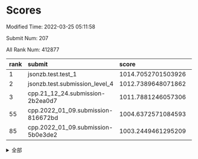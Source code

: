 # Scores

Modified Time: 2022-03-25 05:11:58

Submit Num: 207

All Rank Num: 412877

| rank |               submit               |       score        |       sigma        | pk_num |
| :--- | :--------------------------------- | :----------------- | :----------------- | :----- |
| 1    | jsonzb.test.test_1                 | 1014.7052701503926 | 0.8655014577699188 | 7978   |
| 2    | jsonzb.test.submission_level_4     | 1012.7389648071862 | 0.7979460889398681 | 7983   |
| 3    | cpp.21_12_24.submission-2b2ea0d7   | 1011.7881246057306 | 0.7690789920194294 | 7980   |
| 55   | cpp.2022_01_09.submission-816672bd | 1004.6372571084593 | 0.7444160172043274 | 7976   |
| 85   | cpp.2022_01_09.submission-5b0e3de2 | 1003.2449461295209 | 0.707677109964342  | 7987   |


<details>
<summary>全部</summary>

| rank |                 submit                 |       score        |       sigma        | pk_num |
| :--- | :------------------------------------- | :----------------- | :----------------- | :----- |
| 1    | jsonzb.test.test_1                     | 1014.7052701503926 | 0.8655014577699188 | 7978   |
| 2    | jsonzb.test.submission_level_4         | 1012.7389648071862 | 0.7979460889398681 | 7983   |
| 3    | cpp.21_12_24.submission-2b2ea0d7       | 1011.7881246057306 | 0.7690789920194294 | 7980   |
| 4    | gobigger.level_3.submission_level_3_40 | 1011.2821991586524 | 0.7724841700346551 | 7980   |
| 5    | gobigger.level_3.submission_level_3_11 | 1011.1787916346334 | 0.7618024729016861 | 7977   |
| 6    | gobigger.level_3.submission_level_3_49 | 1011.1091788560515 | 0.7498292387254475 | 7980   |
| 7    | gobigger.level_3.submission_level_3_13 | 1010.9516729385793 | 0.7513116597384787 | 7978   |
| 8    | gobigger.level_3.submission_level_3_15 | 1010.8997480245868 | 0.763664543938646  | 7975   |
| 9    | gobigger.level_3.submission_level_3_30 | 1010.8264904966611 | 0.7836501130720841 | 7981   |
| 10   | gobigger.level_3.submission_level_3_22 | 1010.784818312382  | 0.7637205405319696 | 7971   |
| 11   | gobigger.level_3.submission_level_3_26 | 1010.6857642223188 | 0.758167469532613  | 7977   |
| 12   | gobigger.level_3.submission_level_3_34 | 1010.5706798940486 | 0.7479337846393996 | 7984   |
| 13   | gobigger.level_3.submission_level_3_36 | 1010.5427773750723 | 0.7899701303769106 | 7975   |
| 14   | gobigger.level_3.submission_level_3_6  | 1010.5286118718803 | 0.7424781316067811 | 7971   |
| 15   | gobigger.level_3.submission_level_3_45 | 1010.3456939103976 | 0.7442675345554346 | 7978   |
| 16   | gobigger.level_3.submission_level_3_4  | 1010.3322382658511 | 0.7561919087809279 | 7981   |
| 17   | gobigger.level_3.submission_level_3_35 | 1010.3018570059164 | 0.7802497718484042 | 7975   |
| 18   | gobigger.level_3.submission_level_3_23 | 1010.2984468089256 | 0.7573290714295928 | 7983   |
| 19   | gobigger.level_3.submission_level_3_28 | 1010.2709273704724 | 0.7540707430792821 | 7977   |
| 20   | gobigger.level_3.submission_level_3_21 | 1010.2679545844101 | 0.7691970770680863 | 7975   |
| 21   | gobigger.level_3.submission_level_3_25 | 1010.2511597146209 | 0.7498370307067072 | 7984   |
| 22   | gobigger.level_3.submission_level_3_3  | 1010.2196414345871 | 0.7786203150631414 | 7977   |
| 23   | gobigger.level_3.submission_level_3_44 | 1010.2142497867766 | 0.7447679395424942 | 7977   |
| 24   | gobigger.level_3.submission_level_3_27 | 1010.1985479845582 | 0.7564765245851107 | 7983   |
| 25   | gobigger.level_3.submission_level_3_18 | 1010.177541594333  | 0.7557939176776536 | 7975   |
| 26   | gobigger.level_3.submission_level_3_19 | 1010.0207065588015 | 0.7536713547527447 | 7981   |
| 27   | gobigger.level_3.submission_level_3_5  | 1009.9904935012296 | 0.7503643117077796 | 7983   |
| 28   | gobigger.level_3.submission_level_3_10 | 1009.9848703780345 | 0.7407217691935878 | 7977   |
| 29   | gobigger.level_3.submission_level_3_43 | 1009.9641267246576 | 0.7612649333058995 | 7985   |
| 30   | gobigger.level_3.submission_level_3_46 | 1009.811723738787  | 0.7655747274893557 | 7981   |
| 31   | gobigger.level_3.submission_level_3_24 | 1009.7568074640097 | 0.7351957449662744 | 7981   |
| 32   | gobigger.level_3.submission_level_3_39 | 1009.7544411079058 | 0.758576685996475  | 7975   |
| 33   | gobigger.level_3.submission_level_3_9  | 1009.6680741984826 | 0.7448485793211483 | 7971   |
| 34   | gobigger.level_3.submission_level_3_37 | 1009.614659911201  | 0.7603692609192126 | 7979   |
| 35   | gobigger.level_3.submission_level_3_48 | 1009.5867181345102 | 0.747657595453664  | 7978   |
| 36   | gobigger.level_3.submission_level_3_7  | 1009.5149591194779 | 0.7577950278423862 | 7983   |
| 37   | gobigger.level_3.submission_level_3_8  | 1009.4163726437414 | 0.7447331345665458 | 7976   |
| 38   | gobigger.level_3.submission_level_3_32 | 1009.3680347303276 | 0.7704329536955291 | 7971   |
| 39   | gobigger.level_3.submission_level_3_12 | 1009.3271298162289 | 0.745750849868643  | 7982   |
| 40   | gobigger.level_3.submission_level_3_31 | 1009.2251405180072 | 0.750407355847013  | 7980   |
| 41   | gobigger.level_3.submission_level_3_17 | 1009.2002324533695 | 0.7405010164047238 | 7978   |
| 42   | gobigger.level_3.submission_level_3_42 | 1009.0700397460943 | 0.7334782614142002 | 7979   |
| 43   | gobigger.level_3.submission_level_3_16 | 1008.9662912123349 | 0.7417218461217951 | 7981   |
| 44   | gobigger.level_3.submission_level_3_14 | 1008.936279334021  | 0.7370535961407364 | 7981   |
| 45   | gobigger.level_3.submission_level_3_41 | 1008.9255962351033 | 0.7390658914175758 | 7980   |
| 46   | gobigger.level_3.submission_level_3_1  | 1008.9011750043736 | 0.7789225947416795 | 7978   |
| 47   | gobigger.level_3.submission_level_3_2  | 1008.856533878121  | 0.7538236360165214 | 7979   |
| 48   | gobigger.level_3.submission_level_3_0  | 1008.6876567812938 | 0.7353572475985505 | 7983   |
| 49   | gobigger.level_3.submission_level_3_20 | 1008.6101217559789 | 0.7397590241691369 | 7981   |
| 50   | gobigger.level_3.submission_level_3_38 | 1008.6092248708876 | 0.7278101554034958 | 7982   |
| 51   | gobigger.level_3.submission_level_3_33 | 1008.504110877979  | 0.7482305869664441 | 7979   |
| 52   | gobigger.level_3.submission_level_3_29 | 1008.3995352170241 | 0.7438380621332107 | 7978   |
| 53   | gobigger.level_3.submission_level_3_47 | 1008.3871367046437 | 0.7573664304548168 | 7980   |
| 54   | gobigger.level_1.submission_level_1_0  | 1004.72625844144   | 0.7238205926600407 | 7976   |
| 55   | cpp.2022_01_09.submission-816672bd     | 1004.6372571084593 | 0.7444160172043274 | 7976   |
| 56   | gobigger.level_1.submission_level_1_49 | 1004.4614652769599 | 0.717925356216438  | 7978   |
| 57   | gobigger.level_1.submission_level_1_36 | 1004.4268051891996 | 0.7194458590981    | 7980   |
| 58   | gobigger.level_1.submission_level_1_32 | 1004.422494747756  | 0.7140174916011048 | 7977   |
| 59   | gobigger.level_1.submission_level_1_2  | 1004.297712544272  | 0.7163584638682471 | 7980   |
| 60   | gobigger.level_1.submission_level_1_35 | 1004.2976610117702 | 0.7136927980871022 | 7982   |
| 61   | gobigger.level_1.submission_level_1_14 | 1004.2111302471975 | 0.7158782809050703 | 7982   |
| 62   | gobigger.level_1.submission_level_1_8  | 1004.181490691077  | 0.7192221702418832 | 7984   |
| 63   | gobigger.level_1.submission_level_1_30 | 1004.1588546103097 | 0.7226392040212231 | 7977   |
| 64   | gobigger.level_1.submission_level_1_13 | 1004.1498517829222 | 0.7181715761121612 | 7979   |
| 65   | gobigger.level_1.submission_level_1_28 | 1004.0551557805541 | 0.7272354693443316 | 7979   |
| 66   | gobigger.level_1.submission_level_1_4  | 1004.0391444631142 | 0.7084329249706004 | 7979   |
| 67   | gobigger.level_1.submission_level_1_19 | 1004.003004280482  | 0.7193134402609322 | 7975   |
| 68   | gobigger.level_1.submission_level_1_27 | 1003.8790059599833 | 0.7045379225897732 | 7979   |
| 69   | gobigger.level_1.submission_level_1_10 | 1003.8403760032779 | 0.7199453601036522 | 7974   |
| 70   | gobigger.level_1.submission_level_1_9  | 1003.7971227144094 | 0.7073205195938241 | 7977   |
| 71   | gobigger.level_1.submission_level_1_16 | 1003.7436554056101 | 0.7070775203978575 | 7980   |
| 72   | gobigger.level_1.submission_level_1_23 | 1003.6663975252818 | 0.7205874058154653 | 7978   |
| 73   | gobigger.level_1.submission_level_1_45 | 1003.630389272987  | 0.7150326986948708 | 7972   |
| 74   | gobigger.level_1.submission_level_1_12 | 1003.6288764627368 | 0.7174936892470742 | 7978   |
| 75   | gobigger.level_1.submission_level_1_39 | 1003.5776576145315 | 0.7220272284307785 | 7978   |
| 76   | gobigger.level_1.submission_level_1_1  | 1003.5638244071471 | 0.7095289699858512 | 7982   |
| 77   | gobigger.level_1.submission_level_1_7  | 1003.5213895839598 | 0.7150518999744988 | 7977   |
| 78   | gobigger.level_1.submission_level_1_40 | 1003.4518297519816 | 0.711779120119745  | 7977   |
| 79   | gobigger.level_1.submission_level_1_37 | 1003.450104375328  | 0.7217951802108928 | 7977   |
| 80   | gobigger.level_1.submission_level_1_24 | 1003.3674566085404 | 0.7081304037166194 | 7982   |
| 81   | gobigger.level_1.submission_level_1_42 | 1003.3526130336605 | 0.7278977027061668 | 7983   |
| 82   | gobigger.level_1.submission_level_1_3  | 1003.3345107834218 | 0.7212816368617319 | 7978   |
| 83   | gobigger.level_1.submission_level_1_41 | 1003.3275123385603 | 0.7080852937768553 | 7975   |
| 84   | gobigger.level_1.submission_level_1_25 | 1003.289911146799  | 0.7079893722945435 | 7981   |
| 85   | cpp.2022_01_09.submission-5b0e3de2     | 1003.2449461295209 | 0.707677109964342  | 7987   |
| 86   | gobigger.level_1.submission_level_1_34 | 1003.2233839184289 | 0.710051669622189  | 7977   |
| 87   | gobigger.level_1.submission_level_1_44 | 1003.1555713431342 | 0.7201641558723015 | 7976   |
| 88   | gobigger.level_1.submission_level_1_33 | 1003.1508216600655 | 0.713990816525017  | 7976   |
| 89   | gobigger.level_1.submission_level_1_26 | 1003.1083179656297 | 0.7209866717974659 | 7978   |
| 90   | gobigger.level_1.submission_level_1_21 | 1003.0613758620283 | 0.7101670417742466 | 7982   |
| 91   | gobigger.level_1.submission_level_1_46 | 1002.9794271876431 | 0.7145077900516901 | 7980   |
| 92   | gobigger.level_1.submission_level_1_6  | 1002.951389623644  | 0.7234806481203243 | 7978   |
| 93   | gobigger.level_1.submission_level_1_38 | 1002.8816769673532 | 0.7130121874267521 | 7976   |
| 94   | gobigger.level_1.submission_level_1_22 | 1002.841673337196  | 0.7268075796590834 | 7981   |
| 95   | gobigger.level_1.submission_level_1_17 | 1002.7764967420346 | 0.7103760644106061 | 7980   |
| 96   | gobigger.level_1.submission_level_1_43 | 1002.7367852115395 | 0.7165683241551652 | 7972   |
| 97   | gobigger.level_1.submission_level_1_31 | 1002.7169538507666 | 0.713835487561629  | 7972   |
| 98   | gobigger.level_1.submission_level_1_29 | 1002.5664184142181 | 0.7065681602325504 | 7988   |
| 99   | gobigger.level_1.submission_level_1_11 | 1002.3617772055021 | 0.7153572781872268 | 7971   |
| 100  | gobigger.level_1.submission_level_1_20 | 1002.3163544555327 | 0.7272021824577718 | 7977   |
| 101  | gobigger.level_1.submission_level_1_5  | 1002.2775940613298 | 0.7076034231207143 | 7980   |
| 102  | gobigger.level_1.submission_level_1_47 | 1002.2464307491201 | 0.7100751432674501 | 7980   |
| 103  | gobigger.level_1.submission_level_1_15 | 1001.950000520524  | 0.7115830531220414 | 7967   |
| 104  | gobigger.level_1.submission_level_1_48 | 1001.854786554145  | 0.7199894359107979 | 7978   |
| 105  | gobigger.level_1.submission_level_1_18 | 1001.7630760169154 | 0.7093684405360379 | 7972   |
| 106  | gobigger.random.submission_random_31   | 997.6436366855344  | 0.7112333984369525 | 7974   |
| 107  | gobigger.random.submission_random_20   | 997.3495386198035  | 0.7241167959463323 | 7975   |
| 108  | gobigger.random.submission_random_21   | 997.3423045780644  | 0.7064169705083273 | 7979   |
| 109  | gobigger.random.submission_random_24   | 997.17548233137    | 0.7052069122511327 | 7975   |
| 110  | gobigger.random.submission_random_49   | 997.0494361931986  | 0.7200303169557526 | 7980   |
| 111  | gobigger.random.submission_random_41   | 997.0276290552806  | 0.7121945300309628 | 7977   |
| 112  | gobigger.random.submission_random_8    | 996.9932553023029  | 0.7018551065128156 | 7976   |
| 113  | gobigger.random.submission_random_14   | 996.7518810917682  | 0.7299721263060414 | 7974   |
| 114  | gobigger.random.submission_random_35   | 996.7491215606614  | 0.7026151506313678 | 7985   |
| 115  | gobigger.random.submission_random_43   | 996.615040501607   | 0.7005433022627467 | 7974   |
| 116  | gobigger.random.submission_random_19   | 996.5902812573684  | 0.7134055560633618 | 7978   |
| 117  | gobigger.random.submission_random_45   | 996.5298021150619  | 0.7046345591951262 | 7980   |
| 118  | gobigger.random.submission_random_23   | 996.4438580692502  | 0.698535489837739  | 7976   |
| 119  | gobigger.random.submission_random_30   | 996.4026878644979  | 0.7025555786768682 | 7978   |
| 120  | gobigger.random.submission_random_18   | 996.3907472285026  | 0.7162998173268804 | 7980   |
| 121  | gobigger.random.submission_random_39   | 996.3452617494017  | 0.7224111573754294 | 7988   |
| 122  | gobigger.random.submission_random_40   | 996.2994101402281  | 0.7150024212346765 | 7979   |
| 123  | gobigger.random.submission_random_1    | 996.2557172746741  | 0.7063835015236573 | 7980   |
| 124  | gobigger.random.submission_random_47   | 996.2510907464111  | 0.7029096193367323 | 7981   |
| 125  | gobigger.random.submission_random_48   | 996.1819971734153  | 0.7030865240874699 | 7981   |
| 126  | gobigger.random.submission_random_12   | 996.1800506311008  | 0.6991239914581486 | 7977   |
| 127  | gobigger.random.submission_random_2    | 996.1050307377259  | 0.7024152277271354 | 7978   |
| 128  | gobigger.random.submission_random_36   | 995.9877799359706  | 0.7019215820049051 | 7977   |
| 129  | gobigger.random.submission_random_6    | 995.9370542309849  | 0.7068186894235117 | 7976   |
| 130  | gobigger.random.submission_random_15   | 995.9277396499359  | 0.7121043867741352 | 7971   |
| 131  | gobigger.random.submission_random_44   | 995.9234183990013  | 0.7060001220619418 | 7984   |
| 132  | gobigger.random.submission_random_5    | 995.9134330088502  | 0.7141326259527353 | 7975   |
| 133  | gobigger.random.submission_random_27   | 995.891001288609   | 0.7152242821014144 | 7977   |
| 134  | gobigger.random.submission_random_7    | 995.8743149540095  | 0.7187109247625868 | 7975   |
| 135  | gobigger.random.submission_random_29   | 995.8698750238976  | 0.6989340465268391 | 7976   |
| 136  | gobigger.random.submission_random_28   | 995.8581708117051  | 0.7138890068519608 | 7972   |
| 137  | gobigger.random.submission_random_17   | 995.8099903882915  | 0.7103838724682302 | 7981   |
| 138  | gobigger.random.submission_random_13   | 995.7962634610192  | 0.7119201868276078 | 7979   |
| 139  | gobigger.random.submission_random_4    | 995.7385581587686  | 0.7138445905024386 | 7979   |
| 140  | gobigger.random.submission_random_32   | 995.7133940649775  | 0.7185202092412494 | 7979   |
| 141  | gobigger.random.submission_random_37   | 995.649102054268   | 0.7052639033697237 | 7976   |
| 142  | gobigger.random.submission_random_16   | 995.5440139143194  | 0.6978020606794622 | 7978   |
| 143  | gobigger.random.submission_random_11   | 995.5151733859508  | 0.7001054913638793 | 7981   |
| 144  | gobigger.random.submission_random_3    | 995.5087945070381  | 0.7028971737064174 | 7974   |
| 145  | gobigger.random.submission_random_42   | 995.481980583187   | 0.7132753569838276 | 7978   |
| 146  | gobigger.random.submission_random_26   | 995.4424339105087  | 0.7137657907991638 | 7977   |
| 147  | gobigger.random.submission_random_33   | 995.401103855386   | 0.7251634822809969 | 7979   |
| 148  | gobigger.random.submission_random_9    | 995.2889717227868  | 0.7294814736894754 | 7979   |
| 149  | gobigger.random.submission_random_46   | 995.2133738110927  | 0.7177690796204923 | 7974   |
| 150  | gobigger.random.submission_random_38   | 995.2000607548707  | 0.7110131762976818 | 7984   |
| 151  | gobigger.random.submission_random_25   | 995.1884728130657  | 0.7022249018768121 | 7982   |
| 152  | gobigger.random.submission_random_0    | 995.0711472883041  | 0.7162210776563659 | 7980   |
| 153  | gobigger.random.submission_random_34   | 994.990951735398   | 0.7261357293780395 | 7978   |
| 154  | gobigger.random.submission_random_22   | 994.8055409893649  | 0.7135544558937393 | 7976   |
| 155  | gobigger.random.submission_random_10   | 994.7227472337531  | 0.7230354512709731 | 7978   |
| 156  | gobigger.level_2.submission_level_2_30 | 993.7746954055409  | 0.7306032490024472 | 7984   |
| 157  | gobigger.level_2.submission_level_2_8  | 993.6747233473887  | 0.7257540911235516 | 7983   |
| 158  | gobigger.level_2.submission_level_2_6  | 993.5939303147617  | 0.7395550896518402 | 7974   |
| 159  | gobigger.level_2.submission_level_2_19 | 993.5012219376406  | 0.7333782634655657 | 7979   |
| 160  | gobigger.level_2.submission_level_2_21 | 993.3555864476027  | 0.7297054383479246 | 7977   |
| 161  | gobigger.level_2.submission_level_2_26 | 993.128936508696   | 0.7397978651530682 | 7977   |
| 162  | gobigger.level_2.submission_level_2_29 | 992.9769846768786  | 0.7522935238153986 | 7981   |
| 163  | gobigger.level_2.submission_level_2_43 | 992.8479179442126  | 0.7329024932696635 | 7980   |
| 164  | gobigger.level_2.submission_level_2_48 | 992.8152403069026  | 0.7517377363505641 | 7983   |
| 165  | gobigger.level_2.submission_level_2_20 | 992.7968942970105  | 0.7330991658869315 | 7980   |
| 166  | gobigger.level_2.submission_level_2_18 | 992.7575771695863  | 0.7477192594315981 | 7980   |
| 167  | gobigger.level_2.submission_level_2_22 | 992.7019916424385  | 0.7560309206577494 | 7982   |
| 168  | gobigger.level_2.submission_level_2_44 | 992.6267100754457  | 0.7304369726381859 | 7977   |
| 169  | gobigger.level_2.submission_level_2_33 | 992.5369933797418  | 0.7403302949509617 | 7972   |
| 170  | gobigger.level_2.submission_level_2_32 | 992.5281330419351  | 0.7291841404454353 | 7976   |
| 171  | gobigger.level_2.submission_level_2_42 | 992.5217586328063  | 0.7506993019503558 | 7982   |
| 172  | gobigger.level_2.submission_level_2_45 | 992.506430060882   | 0.7547857859941561 | 7980   |
| 173  | gobigger.level_2.submission_level_2_28 | 992.3300704840286  | 0.7303674828503752 | 7975   |
| 174  | gobigger.level_2.submission_level_2_2  | 992.3143314189305  | 0.7451234545928409 | 7980   |
| 175  | gobigger.level_2.submission_level_2_17 | 992.290607003861   | 0.7531660469725822 | 7978   |
| 176  | gobigger.level_2.submission_level_2_14 | 992.2213121497895  | 0.767166504054413  | 7977   |
| 177  | gobigger.level_2.submission_level_2_49 | 992.1829624747669  | 0.7507254810873063 | 7978   |
| 178  | gobigger.level_2.submission_level_2_10 | 992.1368002904522  | 0.743187403129342  | 7975   |
| 179  | gobigger.level_2.submission_level_2_5  | 992.1342571470664  | 0.7286313680542811 | 7977   |
| 180  | gobigger.level_2.submission_level_2_1  | 992.0900318728002  | 0.7681074997114787 | 7981   |
| 181  | gobigger.level_2.submission_level_2_34 | 992.0756658259241  | 0.7520584815174092 | 7979   |
| 182  | gobigger.level_2.submission_level_2_27 | 992.0119801264782  | 0.7518602594123353 | 7978   |
| 183  | gobigger.level_2.submission_level_2_9  | 992.0115248834838  | 0.7424316600851444 | 7975   |
| 184  | gobigger.level_2.submission_level_2_13 | 992.009519270255   | 0.7348749538341315 | 7983   |
| 185  | gobigger.level_2.submission_level_2_25 | 991.9636330139809  | 0.7520480420954291 | 7983   |
| 186  | gobigger.level_2.submission_level_2_24 | 991.8681640485227  | 0.7324194525534333 | 7978   |
| 187  | gobigger.level_2.submission_level_2_31 | 991.8632668990548  | 0.7489271636170163 | 7979   |
| 188  | gobigger.level_2.submission_level_2_47 | 991.8525647480753  | 0.7472044249131697 | 7980   |
| 189  | gobigger.level_2.submission_level_2_4  | 991.8514682429429  | 0.7304917926954857 | 7973   |
| 190  | gobigger.level_2.submission_level_2_16 | 991.8411267021066  | 0.7319547718726451 | 7976   |
| 191  | gobigger.level_2.submission_level_2_3  | 991.7920181768325  | 0.7364433200680737 | 7980   |
| 192  | gobigger.level_2.submission_level_2_15 | 991.762753546583   | 0.7214046719621128 | 7974   |
| 193  | gobigger.level_2.submission_level_2_46 | 991.6801036248688  | 0.7539055517263948 | 7981   |
| 194  | gobigger.level_2.submission_level_2_23 | 991.625532408916   | 0.7459347313802741 | 7977   |
| 195  | gobigger.level_2.submission_level_2_39 | 991.6061947571758  | 0.7651015256548062 | 7975   |
| 196  | gobigger.level_2.submission_level_2_35 | 991.5913282106311  | 0.7585190021456055 | 7977   |
| 197  | gobigger.level_2.submission_level_2_40 | 991.5594512217045  | 0.7534501921556419 | 7979   |
| 198  | gobigger.level_2.submission_level_2_41 | 991.4177883747861  | 0.7433940953514743 | 7978   |
| 199  | gobigger.level_2.submission_level_2_11 | 991.3920625366666  | 0.7298487215684709 | 7983   |
| 200  | gobigger.level_2.submission_level_2_38 | 991.2898753995427  | 0.7420617731642862 | 7978   |
| 201  | gobigger.level_2.submission_level_2_12 | 991.210158052367   | 0.7683683485859273 | 7975   |
| 202  | gobigger.level_2.submission_level_2_36 | 991.1732333459364  | 0.7661289253315768 | 7980   |
| 203  | gobigger.level_2.submission_level_2_37 | 991.1177008846965  | 0.7534392201288197 | 7976   |
| 204  | gobigger.level_2.submission_level_2_0  | 990.6915085929302  | 0.784730737684379  | 7981   |
| 205  | gobigger.level_2.submission_level_2_7  | 990.5947474082524  | 0.7875376452791781 | 7978   |
| 206  | gobigger.none.submission_none_0        | 980.3471926568993  | 1.2439225830084517 | 7975   |
| 207  | gobigger.none.submission_none_1        | 975.8468899412836  | 1.4913305675406994 | 7975   |

</details>